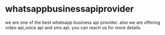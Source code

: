 # whatsappbusinessapiprovider
we are one of the best whatsapp business api provider. also we are offering video api,voice api and sms api. you can reach us for more details.
